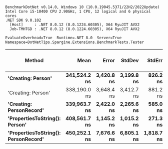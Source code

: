 ```

BenchmarkDotNet v0.14.0, Windows 10 (10.0.19045.5371/22H2/2022Update)
Intel Core i5-10400 CPU 2.90GHz, 1 CPU, 12 logical and 6 physical cores
.NET SDK 9.0.102
  [Host]     : .NET 8.0.12 (8.0.1224.60305), X64 RyuJIT AVX2
  Job-TMHTGD : .NET 8.0.12 (8.0.1224.60305), X64 RyuJIT AVX2

EvaluateOverhead=True  Runtime=.NET 8.0  Server=True  
Namespace=DotNetTips.Spargine.Extensions.BenchmarkTests.Tester  

```
| Method                               | Mean         | Error      | StdDev     | StdErr     | Min          | Q1           | Median       | Q3           | Max          | Op/s    | CI99.9% Margin | Iterations | Kurtosis | MValue | Skewness | Rank | LogicalGroup | Baseline | Exceptions | Code Size | Completed Work Items | Lock Contentions | Gen0   | Allocated |
|------------------------------------- |-------------:|-----------:|-----------:|-----------:|-------------:|-------------:|-------------:|-------------:|-------------:|--------:|---------------:|-----------:|---------:|-------:|---------:|-----:|------------- |--------- |-----------:|----------:|---------------------:|-----------------:|-------:|----------:|
| **&#39;Creating: Person&#39;**                   | **341,524.2 ns** | **3,420.8 ns** | **3,199.8 ns** |   **826.2 ns** | **335,173.3 ns** | **340,938.9 ns** | **341,917.5 ns** | **343,159.4 ns** | **346,111.2 ns** | **2,928.0** |      **-405.6 ns** |      **15.00** |    **2.285** |  **2.000** |  **-0.5573** |    **1** | *****            | **No**       |          **-** |  **22,135 B** |                    **-** |                **-** |      **-** |   **4.27 KB** |
| &#39;Creating: Person&#39;                   | 338,190.0 ns | 3,648.4 ns | 3,412.7 ns |   881.2 ns | 333,491.7 ns | 334,249.6 ns | 338,974.8 ns | 340,339.5 ns | 344,930.2 ns | 2,956.9 |      -433.1 ns |      15.00 |    1.882 |  2.000 |  -0.0118 |    1 | *            | No       |          - |  22,177 B |                    - |                - |      - |   4.28 KB |
| **&#39;Creating: PersonRecord&#39;**             | **339,963.7 ns** | **2,422.0 ns** | **2,265.6 ns** |   **585.0 ns** | **333,722.0 ns** | **339,876.0 ns** | **340,694.3 ns** | **341,179.9 ns** | **341,920.2 ns** | **2,941.5** |      **-285.0 ns** |      **15.00** |    **4.621** |  **2.000** |  **-1.6440** |    **1** | *****            | **No**       |          **-** |  **26,054 B** |                    **-** |                **-** |      **-** |   **4.68 KB** |
| **&#39;PropertiesToString(): Person&#39;**       | **408,561.7 ns** | **1,145.2 ns** | **1,015.2 ns** |   **271.3 ns** | **407,254.0 ns** | **407,747.5 ns** | **408,504.9 ns** | **409,133.8 ns** | **410,736.3 ns** | **2,447.6** |      **-128.7 ns** |      **14.00** |    **2.180** |  **2.000** |   **0.4191** |    **2** | *****            | **No**       |          **-** |  **28,268 B** |                    **-** |                **-** |      **-** |  **85.36 KB** |
| **&#39;PropertiesToString(): PersonRecord&#39;** | **450,252.1 ns** | **7,676.6 ns** | **6,805.1 ns** | **1,818.7 ns** | **445,447.3 ns** | **445,911.0 ns** | **447,374.0 ns** | **449,262.2 ns** | **464,546.0 ns** | **2,221.0** |      **-902.4 ns** |      **14.00** |    **2.592** |  **2.000** |   **1.1908** |    **3** | *****            | **No**       |          **-** |  **33,454 B** |                    **-** |                **-** | **0.9766** |     **89 KB** |
